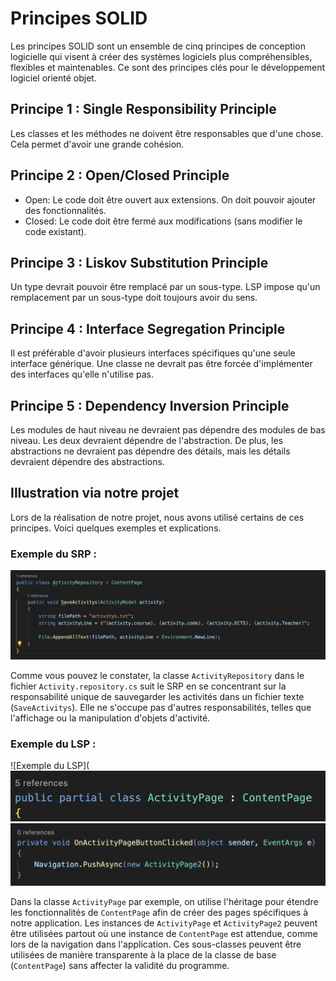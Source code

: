 # Principes SOLID

Les principes SOLID sont un ensemble de cinq principes de conception logicielle qui visent à créer des systèmes logiciels plus compréhensibles, flexibles et maintenables. Ce sont des principes clés pour le développement logiciel orienté objet.

## Principe 1 : Single Responsibility Principle

Les classes et les méthodes ne doivent être responsables que d'une chose. Cela permet d'avoir une grande cohésion.

## Principe 2 : Open/Closed Principle

- Open: Le code doit être ouvert aux extensions. On doit pouvoir ajouter des fonctionnalités.
- Closed: Le code doit être fermé aux modifications (sans modifier le code existant).

## Principe 3 : Liskov Substitution Principle

Un type devrait pouvoir être remplacé par un sous-type. LSP impose qu'un remplacement par un sous-type doit toujours avoir du sens.

## Principe 4 : Interface Segregation Principle

Il est préférable d'avoir plusieurs interfaces spécifiques qu'une seule interface générique. Une classe ne devrait pas être forcée d'implémenter des interfaces qu'elle n'utilise pas.

## Principe 5 : Dependency Inversion Principle

Les modules de haut niveau ne devraient pas dépendre des modules de bas niveau. Les deux devraient dépendre de l'abstraction. De plus, les abstractions ne devraient pas dépendre des détails, mais les détails devraient dépendre des abstractions.

## Illustration via notre projet

Lors de la réalisation de notre projet, nous avons utilisé certains de ces principes. Voici quelques exemples et explications.

### Exemple du SRP :

![Exemple du SRP](https://github.com/Mister-IZ/School_project_3BE/blob/main/Images/Capture%20d%E2%80%99e%CC%81cran%202023-12-21%20a%CC%80%2021.46.06.png?raw=true)

Comme vous pouvez le constater, la classe `ActivityRepository` dans le fichier `Activity.repository.cs` suit le SRP en se concentrant sur la responsabilité unique de sauvegarder les activités dans un fichier texte (`SaveActivitys`). Elle ne s'occupe pas d'autres responsabilités, telles que l'affichage ou la manipulation d'objets d'activité.

### Exemple du LSP :

![Exemple du LSP](
![Image 1](https://github.com/Mister-IZ/School_project_3BE/blob/main/Images/Capture%20d%E2%80%99e%CC%81cran%202023-12-21%20a%CC%80%2021.49.24.png?raw=true) ![Image 2](https://github.com/Mister-IZ/School_project_3BE/blob/main/Images/Capture%20d%E2%80%99e%CC%81cran%202023-12-21%20a%CC%80%2021.51.31.png?raw=true)


Dans la classe `ActivityPage` par exemple, on utilise l'héritage pour étendre les fonctionnalités de `ContentPage` afin de créer des pages spécifiques à notre application. Les instances de `ActivityPage` et `ActivityPage2` peuvent être utilisées partout où une instance de `ContentPage` est attendue, comme lors de la navigation dans l'application. Ces sous-classes peuvent être utilisées de manière transparente à la place de la classe de base (`ContentPage`) sans affecter la validité du programme.
